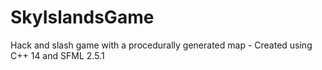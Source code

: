 # SkyIslandsGame
Hack and slash game with a procedurally generated map - Created using C++ 14 and SFML 2.5.1

